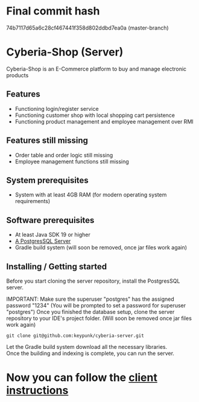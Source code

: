 # Final commit hash
74b7117d65a6c28cf467441f358d802ddbd7ea0a (master-branch)

# Cyberia-Shop (Server)
Cyberia-Shop is an E-Commerce platform to buy and manage electronic products

## Features
- Functioning login/register service
- Functioning customer shop with local shopping cart persistence
- Functioning product management and employee management over RMI

## Features still missing
- Order table and order logic still missing
- Employee management functions still missing

## System prerequisites
- System with at least 4GB RAM (for modern operating system requirements)

## Software prerequisites
- At least Java SDK 19 or higher
- [A PostgresSQL Server](https://www.postgresql.org/download/)
- Gradle build system (will soon be removed, once jar files work again)

## Installing / Getting started

Before you start cloning the server repository, install the PostgresSQL server.  
  
IMPORTANT: Make sure the superuser "postgres" has the assigned password "1234" (You will be prompted to set a password for superuser "postgres")
Once you finished the database setup, clone the server repository to your IDE's project folder. (Will soon be removed once jar files work again)

```shell
git clone git@github.com:keypunk/cyberia-server.git
```
Let the Gradle build system download all the necessary libraries.    
Once the building and indexing is complete, you can run the server.  
# Now you can follow the [client instructions](https://github.com/keypunk/cyberia-client)
